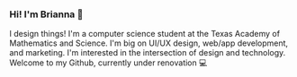 ### Hi! I'm Brianna 👋

I design things!
I'm a computer science student at the Texas Academy of Mathematics and Science.
I'm big on UI/UX design, web/app development, and marketing. I'm interested in the intersection of design and technology.
Welcome to my Github, currently under renovation 💻
<!--
**briannachan3/briannachan3** is a ✨ _special_ ✨ repository because its `README.md` (this file) appears on your GitHub profile.

Here are some ideas to get you started:

- 🔭 I’m currently working on ...
- 🌱 I’m currently learning ...
- 👯 I’m looking to collaborate on ...
- 🤔 I’m looking for help with ...
- 💬 Ask me about ...
- 📫 How to reach me: ...
- 😄 Pronouns: ...
- ⚡ Fun fact: ...
-->

